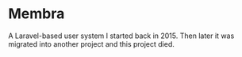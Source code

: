 # Membra

A Laravel-based user system I started back in 2015. Then later it was migrated into another project and this project died.
